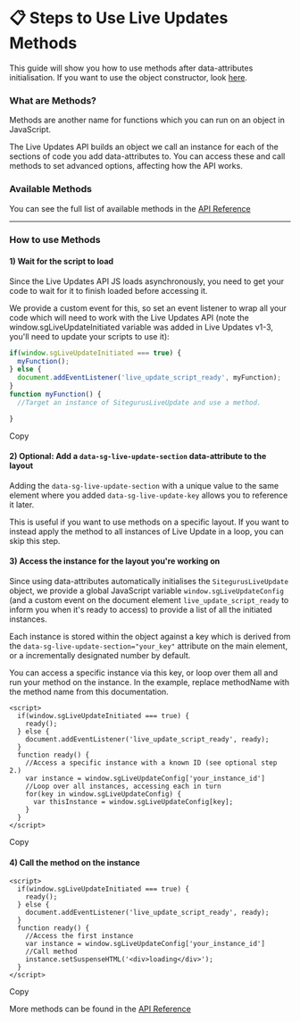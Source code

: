 # 📋 Steps to Use Live Updates Methods

This guide will show you how to use methods after data-attributes initialisation. If you want to use the object constructor, look [here](https://www.sitegurus.io/documentation/sitebuilder/live\_updates/guide\_-\_initialising\_with\_js).

### What are Methods? <a href="#what-are-methods" id="what-are-methods"></a>

Methods are another name for functions which you can run on an object in JavaScript.

The Live Updates API builds an object we call an instance for each of the sections of code you add data-attributes to. You can access these and call methods to set advanced options, affecting how the API works.

### Available Methods <a href="#available-methods" id="available-methods"></a>

You can see the full list of available methods in the [API Reference](https://www.sitegurus.io/documentation/sitebuilder/live\_updates/API\_reference)

***

### How to use Methods <a href="#how-to-use-methods" id="how-to-use-methods"></a>

#### 1) Wait for the script to load <a href="#id-1-wait-for-the-script-to-load" id="id-1-wait-for-the-script-to-load"></a>

Since the Live Updates API JS loads asynchronously, you need to get your code to wait for it to finish loaded before accessing it.

We provide a custom event for this, so set an event listener to wrap all your code which will need to work with the Live Updates API (note the window.sgLiveUpdateInitiated variable was added in Live Updates v1-3, you'll need to update your scripts to use it):

```js
if(window.sgLiveUpdateInitiated === true) {
  myFunction();
} else {
  document.addEventListener('live_update_script_ready', myFunction);
}
function myFunction() {
  //Target an instance of SitegurusLiveUpdate and use a method.

}
```

Copy

#### 2) Optional: Add a `data-sg-live-update-section` data-attribute to the layout <a href="#id-2-optional-add-a-datasgliveupdatesection-dataattribute-to-the-layout" id="id-2-optional-add-a-datasgliveupdatesection-dataattribute-to-the-layout"></a>

Adding the `data-sg-live-update-section` with a unique value to the same element where you added `data-sg-live-update-key` allows you to reference it later.

This is useful if you want to use methods on a specific layout. If you want to instead apply the method to all instances of Live Update in a loop, you can skip this step.

#### 3) Access the instance for the layout you're working on <a href="#id-3-access-the-instance-for-the-layout-youre-working-on" id="id-3-access-the-instance-for-the-layout-youre-working-on"></a>

Since using data-attributes automatically initialises the `SitegurusLiveUpdate` object, we provide a global JavaScript variable `window.sgLiveUpdateConfig` (and a custom event on the document element `live_update_script_ready` to inform you when it's ready to access) to provide a list of all the initiated instances.

Each instance is stored within the object against a key which is derived from the `data-sg-live-update-section="your_key"` attribute on the main element, or a incrementally designated number by default.

You can access a specific instance via this key, or loop over them all and run your method on the instance. In the example, replace methodName with the method name from this documentation.

```liquid
<script>
  if(window.sgLiveUpdateInitiated === true) {
    ready();
  } else {
    document.addEventListener('live_update_script_ready', ready);
  }
  function ready() {
    //Access a specific instance with a known ID (see optional step 2.)
    var instance = window.sgLiveUpdateConfig['your_instance_id']
    //Loop over all instances, accessing each in turn
    for(key in window.sgLiveUpdateConfig) {
      var thisInstance = window.sgLiveUpdateConfig[key];
    }
  }
</script>
```

Copy

#### 4) Call the method on the instance <a href="#id-4-call-the-method-on-the-instance" id="id-4-call-the-method-on-the-instance"></a>

```liquid
<script>
  if(window.sgLiveUpdateInitiated === true) {
    ready();
  } else {
    document.addEventListener('live_update_script_ready', ready);
  }
  function ready() {
    //Access the first instance
    var instance = window.sgLiveUpdateConfig['your_instance_id']
    //Call method
    instance.setSuspenseHTML('<div>loading</div>');
  }
</script>
```

Copy

More methods can be found in the [API Reference](https://www.sitegurus.io/documentation/sitebuilder/live\_updates/API\_reference)
